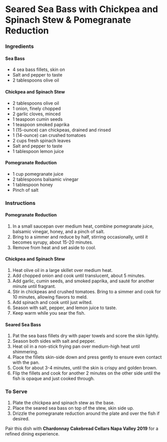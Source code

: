 # Seared Sea Bass with Chickpea and Spinach Stew & Pomegranate Reduction

### Ingredients

#### Sea Bass
- 4 sea bass fillets, skin on
- Salt and pepper to taste
- 2 tablespoons olive oil

#### Chickpea and Spinach Stew
- 2 tablespoons olive oil
- 1 onion, finely chopped
- 2 garlic cloves, minced
- 1 teaspoon cumin seeds
- 1 teaspoon smoked paprika
- 1 (15-ounce) can chickpeas, drained and rinsed
- 1 (14-ounce) can crushed tomatoes
- 2 cups fresh spinach leaves
- Salt and pepper to taste
- 1 tablespoon lemon juice

#### Pomegranate Reduction
- 1 cup pomegranate juice
- 2 tablespoons balsamic vinegar
- 1 tablespoon honey
- Pinch of salt

### Instructions

#### Pomegranate Reduction
1. In a small saucepan over medium heat, combine pomegranate juice, balsamic vinegar, honey, and a pinch of salt. 
2. Bring to a simmer and reduce by half, stirring occasionally, until it becomes syrupy, about 15-20 minutes.
3. Remove from heat and set aside to cool.

#### Chickpea and Spinach Stew
1. Heat olive oil in a large skillet over medium heat.
2. Add chopped onion and cook until translucent, about 5 minutes.
3. Add garlic, cumin seeds, and smoked paprika, and sauté for another minute until fragrant.
4. Stir in chickpeas and crushed tomatoes. Bring to a simmer and cook for 10 minutes, allowing flavors to meld.
5. Add spinach and cook until just wilted.
6. Season with salt, pepper, and lemon juice to taste.
7. Keep warm while you sear the fish.

#### Seared Sea Bass
1. Pat the sea bass fillets dry with paper towels and score the skin lightly.
2. Season both sides with salt and pepper.
3. Heat oil in a non-stick frying pan over medium-high heat until shimmering.
4. Place the fillets skin-side down and press gently to ensure even contact with the pan.
5. Cook for about 3-4 minutes, until the skin is crispy and golden brown.
6. Flip the fillets and cook for another 2 minutes on the other side until the fish is opaque and just cooked through.

### To Serve
1. Plate the chickpea and spinach stew as the base.
2. Place the seared sea bass on top of the stew, skin side up.
3. Drizzle the pomegranate reduction around the plate and over the fish if desired.

Pair this dish with **Chardonnay Cakebread Cellars Napa Valley 2019** for a refined dining experience.